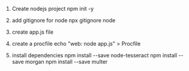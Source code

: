 1. Create nodejs project
npm init -y

2. add gitignore for node
npx gitignore node

3. create app.js file 

4. create a procfile
echo "web: node app.js" > Procfile

5. install dependencies
npm install --save node-tesseract
npm install --save morgan 
npm install --save multer

